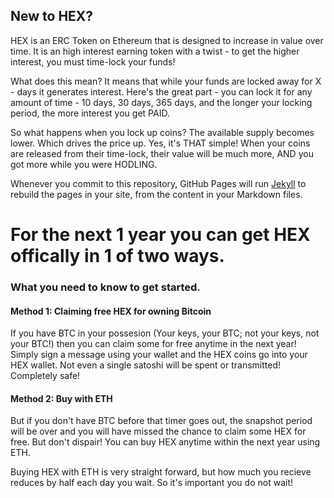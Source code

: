 ## New to HEX?

HEX is an ERC Token on Ethereum that is designed to increase in value over time. 
It is an high interest earning token with a twist - to get the higher interest, you must time-lock your funds!

What does this mean? It means that while your funds are locked away for X - days it generates interest.
Here's the  great part - you can lock it for any amount of time - 10 days, 30 days, 365 days, and the longer your locking period, the more interest you get PAID.

So what happens when you lock up coins? The available supply becomes lower. Which drives the price up. Yes, it's THAT simple!
When your coins are released from their time-lock, their value will be much more, AND you got more while you were HODLING.

Whenever you commit to this repository, GitHub Pages will run [Jekyll](https://jekyllrb.com/) to rebuild the pages in your site, from the content in your Markdown files.


# For the next 1 year you can get HEX offically in 1 of two ways.

### What you need to know to get started.

#### Method 1: Claiming free HEX for owning Bitcoin
If you have BTC in your possesion (Your keys, your BTC; not your keys, not your BTC!) then you can claim some for free anytime in the next year! Simply sign a message using your wallet and the HEX coins go into your HEX wallet. Not even a single satoshi will be spent or transmitted! Completely safe!

#### Method 2: Buy with ETH
But if you don't have BTC before that timer goes out, the snapshot period will be over and you will have missed the chance to claim some HEX for free. But don't dispair! You can buy HEX anytime within the next year using ETH.

Buying HEX with ETH is very straight forward, but how much you recieve reduces by half each day you wait. So it's important you do not wait!


